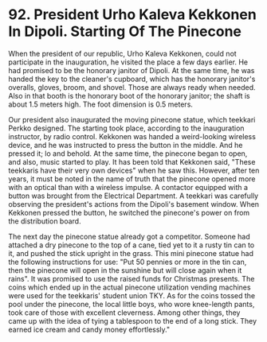 


    
# 92. President Urho Kaleva Kekkonen In Dipoli. Starting Of The Pinecone

When the president of our republic, Urho Kaleva Kekkonen, could not participate in the inauguration, he visited the place a few days earlier. He had promised to be the honorary janitor of Dipoli. At the same time, he was handed the key to the cleaner's cupboard, which has the honorary janitor's overalls, gloves, broom, and shovel. Those are always ready when needed. Also in that booth is the honorary boot of the honorary janitor; the shaft is about 1.5 meters high. The foot dimension is 0.5 meters.

Our president also inaugurated the moving pinecone statue, which teekkari Perkko designed. The starting took place, according to the inauguration instructor, by radio control. Kekkonen was handed a weird-looking wireless device, and he was instructed to press the button in the middle. And he pressed it; lo and behold. At the same time, the pinecone began to open, and also, music started to play. It has been told that Kekkonen said, "These teekkaris have their very own devices" when he saw this. However, after ten years, it must be noted in the name of truth that the pinecone opened more with an optical than with a wireless impulse. A contactor equipped with a button was brought from the Electrical Department. A teekkari was carefully observing the president's actions from the Dipoli's basement window. When Kekkonen pressed the button, he switched the pinecone's power on from the distribution board.

The next day the pinecone statue already got a competitor. Someone had attached a dry pinecone to the top of a cane, tied yet to it a rusty tin can to it, and pushed the stick upright in the grass. This mini pinecone statue had the following instructions for use: "Put 50 pennies or more in the tin can, then the pinecone will open in the sunshine but will close again when it rains". It was promised to use the raised funds for Christmas presents. The coins which ended up in the actual pinecone utilization vending machines were used for the teekkaris' student union TKY. As for the coins tossed the pool under the pinecone, the local little boys, who wore knee-length pants, took care of those with excellent cleverness. Among other things, they came up with the idea of tying a tablespoon to the end of a long stick. They earned ice cream and candy money effortlessly."
